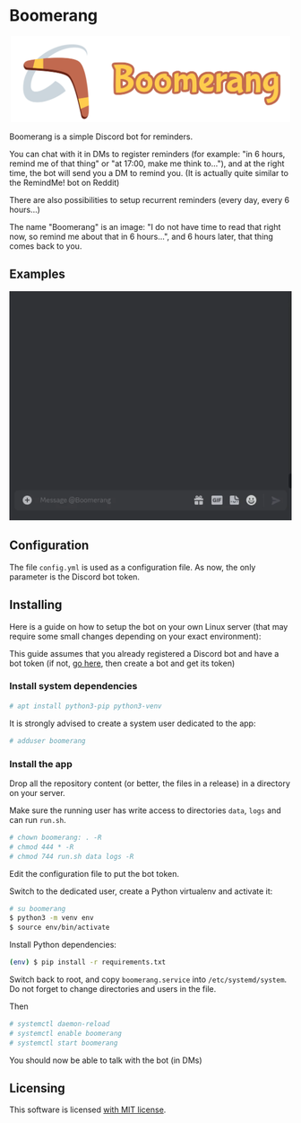 # Boomerang

<p align="center"><img src="https://github.com/ailothaen/boomerang/blob/main/boomerang_logo.png?raw=true" alt="Boomerang logo" width="500"></p>

Boomerang is a simple Discord bot for reminders.

You can chat with it in DMs to register reminders (for example: "in 6 hours, remind me of that thing" or "at 17:00, make me think to..."), and at the right time, the bot will send you a DM to remind you. (It is actually quite similar to the RemindMe! bot on Reddit)

There are also possibilities to setup recurrent reminders (every day, every 6 hours...)

The name "Boomerang" is an image: "I do not have time to read that right now, so remind me about that in 6 hours...", and 6 hours later, that thing comes back to you.


## Examples

<p align="center">
<img src="https://github.com/ailothaen/boomerang/blob/main/demo.webp?raw=true" alt="Demo (animated image)" width="600">
</p>


## Configuration

The file `config.yml` is used as a configuration file. As now, the only parameter is the Discord bot token.


## Installing

Here is a guide on how to setup the bot on your own Linux server (that may require some small changes depending on your exact environment):

This guide assumes that you already registered a Discord bot and have a bot token (if not, [go here](https://discord.com/developers/applications), then create a bot and get its token)

### Install system dependencies

```bash
# apt install python3-pip python3-venv
```

It is strongly advised to create a system user dedicated to the app:

```bash
# adduser boomerang
```

### Install the app

Drop all the repository content (or better, the files in a release) in a directory on your server.

Make sure the running user has write access to directories `data`, `logs` and can run `run.sh`.

```bash
# chown boomerang: . -R
# chmod 444 * -R
# chmod 744 run.sh data logs -R
```

Edit the configuration file to put the bot token.

Switch to the dedicated user, create a Python virtualenv and activate it:

```bash
# su boomerang
$ python3 -m venv env
$ source env/bin/activate
```

Install Python dependencies:

```bash
(env) $ pip install -r requirements.txt
```

Switch back to root, and copy `boomerang.service` into `/etc/systemd/system`. Do not forget to change directories and users in the file.

Then
```bash
# systemctl daemon-reload
# systemctl enable boomerang
# systemctl start boomerang
```

You should now be able to talk with the bot (in DMs)


## Licensing

This software is licensed [with MIT license](https://github.com/ailothaen/RedditArchiver/blob/main/LICENSE).

